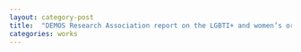 ```yaml
---
layout: category-post
title:  "DEMOS Research Association report on the LGBTI+ and women’s organizations and their struggle for peace in Turkey"
categories: works
---
```

